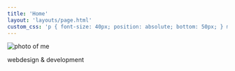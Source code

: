 ```yaml
---
title: 'Home'
layout: 'layouts/page.html'
custom_css: 'p { font-size: 40px; position: absolute; bottom: 50px; } main p:first-of-type { position: absolute; right: 40px; bottom: 130px; }'
---
```


![photo of me](/img/home.png "Photo of me")

webdesign & development
